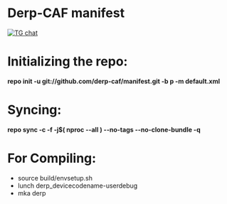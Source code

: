 # Derp-CAF manifest

[![TG chat](https://img.shields.io/badge/Support-Telegram-%23e52c5f.svg?style=for-the-badge&logo=telegram&&labelColor=121217)](https://t.me/DerpGangDiscussions)

# Initializing the repo:
**repo init -u git://github.com/derp-caf/manifest.git -b p -m default.xml**

# Syncing:
**repo sync -c -f -j$( nproc --all ) --no-tags --no-clone-bundle -q**

# For Compiling:
- source build/envsetup.sh
- lunch derp_devicecodename-userdebug
- mka derp
